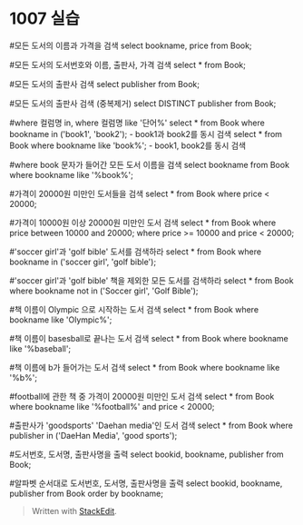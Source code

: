# 1007 실습

#모든 도서의 이름과 가격을 검색
select bookname, price from Book;

#모든 도서의 도서번호와 이름, 출판사, 가격 검색
select * from Book;

#모든 도서의 출판사 검색
select publisher from Book;

#모든 도서의 출판사 검색 (중복제거)
select DISTINCT publisher from Book;

#where 컬럼명 in, where 컬럼명 like '단어%' 
select * from Book where bookname in ('book1', 'book2'); - book1과 book2를 동시 검색
select * from Book where bookname like 'book%'; - book1, book2를 동시 검색

#where 
book 문자가 들어간 모든 도서 이름을 검색
select bookname from Book where bookname like '%book%';

#가격이 20000원 미만인 도서들을 검색
select * from Book where price < 20000;

#가격이 10000원 이상 20000원 미만인 도서 검색
select * from Book where price between 10000 and 20000;
where price >= 10000 and price < 20000;

#'soccer girl'과 'golf bible' 도서를 검색하라
select * from Book where bookname in ('soccer girl', 'golf bible');

#'soccer girl'과 'golf bible' 책을 제외한 모든 도서를 검색하라
select * from Book where bookname not in ('Soccer girl', 'Golf Bible');

#책 이름이 Olympic 으로 시작하는 도서 검색
select * from Book where bookname like 'Olympic%';

#책 이름이 basesball로 끝나는 도서 검색
select * from Book where bookname like '%baseball';

#책 이름에 b가 들어가는 도서 검색
select * from Book where bookname like '%b%';

#football에 관한 책 중 가격이 20000원 미만인 도서 검색
select * from Book where bookname like '%football%' and price < 20000;

#출판사가 'goodsports' 'Daehan media'인 도서 검색
select * from Book where publisher in ('DaeHan Media', 'good sports');

#도서번호, 도서명, 출판사명을 출력
select bookid, bookname, publisher from Book;

#알파벳 순서대로 도서번호, 도서명, 출판사명을 출력
select bookid, bookname, publisher from Book order by bookname;

> Written with [StackEdit](https://stackedit.io/).
<!--stackedit_data:
eyJoaXN0b3J5IjpbLTk4NjYyMjQ3Nl19
-->